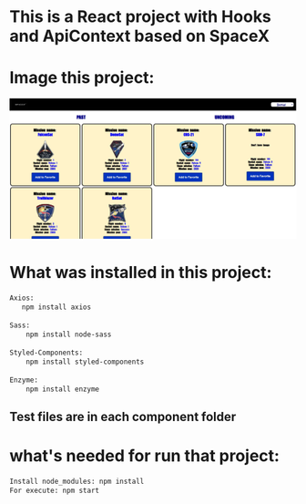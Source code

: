 # This is a React project with Hooks and ApiContext based on SpaceX

# Image this project:

![Alt text](./spaceImage.jpg?raw=true "Initial")

# What was installed in this project:

    Axios:
       npm install axios

    Sass:
        npm install node-sass

    Styled-Components:
        npm install styled-components

    Enzyme:
        npm install enzyme

## Test files are in each component folder

# what's needed for run that project:

    Install node_modules: npm install
    For execute: npm start

